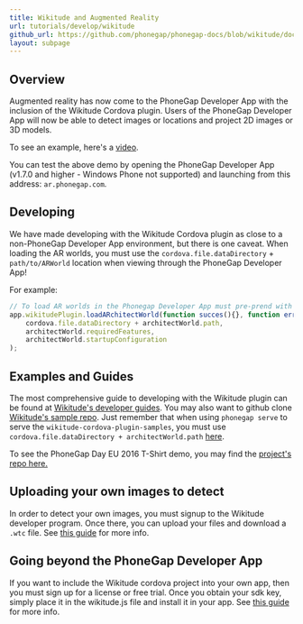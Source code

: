 ```yaml
---
title: Wikitude and Augmented Reality
url: tutorials/develop/wikitude
github_url: https://github.com/phonegap/phonegap-docs/blob/wikitude/docs/2-tutorials/2-develop/9-developing-with-wikitude.html.md
layout: subpage
---
```


## Overview

Augmented reality has now come to the PhoneGap Developer App with the inclusion of the Wikitude Cordova plugin. Users of the PhoneGap Developer App will now be able to detect images or locations and project 2D images or 3D models.

To see an example, here's a [video](https://www.youtube.com/watch?v=Om8CiurYLWg&feature=youtu.be).

You can test the above demo by opening the PhoneGap Developer App (v1.7.0 and higher - Windows Phone not supported) and launching from this address: `ar.phonegap.com`.

## Developing

We have made developing with the Wikitude Cordova plugin as close to a non-PhoneGap Developer App environment, but there is one caveat. When loading the AR worlds, you must use the `cordova.file.dataDirectory` + `path/to/ARWorld` location when viewing through the PhoneGap Developer App!

For example:

```js
// To load AR worlds in the Phonegap Developer App must pre-prend with cordova.file.dataDirectory
app.wikitudePlugin.loadARchitectWorld(function succes(){}, function error(){},
    cordova.file.dataDirectory + architectWorld.path,
    architectWorld.requiredFeatures,
    architectWorld.startupConfiguration
);
```
## Examples and Guides

The most comprehensive guide to developing with the Wikitude plugin can be found at [Wikitude's developer guides](http://www.wikitude.com/developer/documentation/phonegap). You may also want to github clone [Wikitude's sample repo](https://github.com/Wikitude/wikitude-cordova-plugin-samples/tree/feature/cordova_file_plugin_support). Just remember that when using `phonegap serve` to serve the `wikitude-cordova-plugin-samples`, you must use `cordova.file.dataDirectory + architectWorld.path` [here](https://github.com/Wikitude/wikitude-cordova-plugin-samples/blob/feature/cordova_file_plugin_support/SampleAppResources/js/index.js#L52).

To see the PhoneGap Day EU 2016 T-Shirt demo, you may find the [project's repo here.](https://github.com/timkim/phonegap-app-augmented-reality)

## Uploading your own images to detect

In order to detect your own images, you must signup to the Wikitude developer program. Once there, you can upload your files and download a `.wtc` file. See [this guide](http://www.wikitude.com/external/doc/documentation/latest/phonegap/clientrecognition.html#client-recognition) for more info.

## Going beyond the PhoneGap Developer App

If you want to include the Wikitude cordova project into your own app, then you must sign up for a license or free trial. Once you obtain your sdk key, simply place it in the wikitude.js file and install it in your app. See [this guide](http://www.wikitude.com/external/doc/documentation/latest/phonegap/triallicense.html#where-should-i-enter-the-license-key) for more info.
